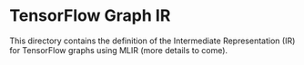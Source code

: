 # TensorFlow Graph IR

This directory contains the definition of the Intermediate Representation (IR)
for TensorFlow graphs using MLIR (more details to come).

